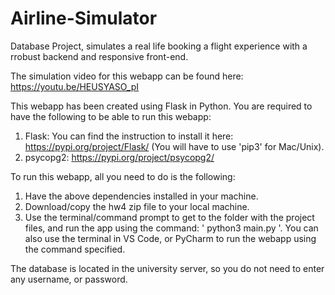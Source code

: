 # Airline-Simulator

Database Project, simulates a real life booking a flight experience with a rrobust backend and responsive front-end.

The simulation video for this webapp can be found here: https://youtu.be/HEUSYASO_pI

This webapp has been created using Flask in Python.
You are required to have the following to be able to run this webapp:
1) Flask: You can find the instruction to install it here: https://pypi.org/project/Flask/ (You will have to use 'pip3' for Mac/Unix).
2) psycopg2: https://pypi.org/project/psycopg2/

To run this webapp, all you need to do is the following:
1) Have the above dependencies installed in your machine.
2) Download/copy the hw4 zip file to your local machine.
3) Use the terminal/command prompt to get to the folder with the project files, and run the app using the command: ' python3 main.py '. You can also use the terminal in VS Code, or PyCharm to run the webapp using the command specified.

The database is located in the university server, so you do not need to enter any username, or password.
